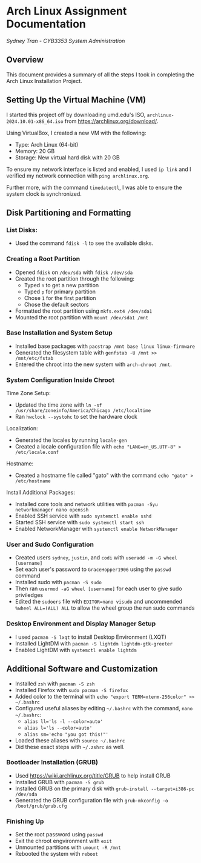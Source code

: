 # Arch Linux Assignment Documentation
*Sydney Tran - CYB3353 System Administration*

## Overview
This document provides a summary of all the steps I took in completing the Arch Linux Installation Project.

## Setting Up the Virtual Machine (VM)

I started this project off by downloading umd.edu's ISO, `archlinux-2024.10.01-x86_64.iso` from https://archlinux.org/download/. 

Using VirtualBox, I created a new VM with the following:
- Type: Arch Linux (64-bit)
- Memory: 20 GB
- Storage: New virtual hard disk with 20 GB

To ensure my network interface is listed and enabled, I used `ip link` and I verified my network connection with `ping archlinux.org`.

Further more, with the command `timedatectl`, I was able to ensure the system clock is synchronized. 

## Disk Partitioning and Formatting 

### List Disks:
- Used the command `fdisk -l` to see the available disks.


### Creating a Root Partition 
- Opened `fdisk` on `/dev/sda` with `fdisk /dev/sda`
- Created the root partition through the following:
     - Typed `n` to get a new partition
    - Typed `p` for primary partition
    - Chose `1` for the first partition
    - Chose the default sectors
- Formatted the root partition using `mkfs.ext4 /dev/sda1`
- Mounted the root partition with `mount /dev/sda1 /mnt`

### Base Installation and System Setup
- Installed base packages with `pacstrap /mnt base linux linux-firmware`
- Generated the filesystem table with `genfstab -U /mnt >> /mnt/etc/fstab`
- Entered the chroot into the new system with `arch-chroot /mnt`. 

### System Configuration Inside Chroot
Time Zone Setup:
- Updated the time zone with `ln -sf /usr/share/zoneinfo/America/Chicago /etc/localtime`
- Ran `hwclock --systohc` to set the hardware clock

Localization:
- Generated the locales by running `locale-gen`
- Created a locale configuration file with `echo "LANG=en_US.UTF-8" > /etc/locale.conf`

Hostname:
- Created a hostname file called "gato" with the command `echo "gato" > /etc/hostname`

Install Additional Packages:
- Installed core tools and network utilities with  `pacman -Syu networkmanager nano openssh`
- Enabled SSH service with `sudo systemctl enable sshd`
- Started SSH service with `sudo systemctl start ssh`
- Enabled NetworkManager with `systemctl enable NetworkManager`

### User and Sudo Configuration
- Created users `sydney`, `justin`, and `codi` with `useradd -m -G wheel [username]`
- Set each user's password to `GraceHopper1906` using the `passwd` command
- Installed sudo with `pacman -S sudo`
- Then ran `usermod -aG wheel [username]` for each user to give sudo priviledges
- Edited the `sudoers` file with `EDITOR=nano visudo` and uncommended `%wheel ALL=(ALL) ALL` to allow the wheel group the run sudo commands

### Desktop Environment and Display Manager Setup
- I used `pacman -S lxqt` to install Desktop Environment (LXQT) 
- Installed LightDM with `pacman -S lightdm lightdm-gtk-greeter`
- Enabled LightDM with `systemctl enable lightdm`

## Additional Software and Customization
- Installed `zsh` with `pacman -S zsh`
- Installed Firefox with `sudo pacman -S firefox`
- Added color to the terminal with `echo "export TERM=xterm-256color" >> ~/.bashrc`
- Configured useful aliases by editing `~/.bashrc` with the command, `nano ~/.bashrc`: 
    - `alias ll='ls -l --color=auto'`
    - `alias l='ls --color=auto'`
    - `alias sm='echo "you got this!"'`
- Loaded these aliases with `source ~/.bashrc`
- Did these exact steps with `~/.zshrc` as well. 

### Bootloader Installation (GRUB)
- Used https://wiki.archlinux.org/title/GRUB to help install GRUB
- Installed GRUB with `pacman -S grub`
- Installed GRUB on the primary disk with `grub-install --target=i386-pc /dev/sda`
- Generated the GRUB configuration file with `grub-mkconfig -o /boot/grub/grub.cfg`

### Finishing Up
- Set the root password using `passwd`
- Exit the chroot engvironment with `exit`
- Unmounted partitions with `umount -R /mnt` 
- Rebooted the system with `reboot`